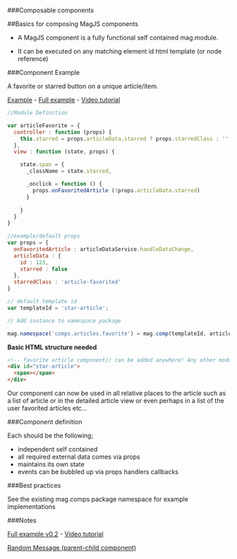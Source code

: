 ###Composable components

##Basics for composing MagJS components

* A MagJS component is a fully functional self contained mag.module.

* It can be executed on any matching element id html template (or node reference)

###Component Example

A favorite or starred button on a unique article/item.

[Example](http://jsbin.com/kidociluja/edit?js,output) - [Full example](http://embed.plnkr.co/BtxtlFBfebPuOiAnOP3z/) - [Video tutorial](https://youtu.be/JAYIyW7xw14)
 
```JavaScript
//Module Definition

var articleFavorite = {
  controller : function (props) {
    this.starred = props.articleData.starred ? props.starredClass : ''
  },
  view : function (state, props) {

    state.span = {
      _className = state.starred,

      _onclick = function () {
        props.onFavoritedArticle (!props.articleData.starred)
      }
     
    }
  }
}

//example/default props
var props = {
  onFavoritedArticle : articleDataService.handleDataChange,
  articleData : {
    id : 123,
    starred : false
  },
  starredClass : 'article-favorited'
}

// default template id
var templateId = 'star-article';

// Add instance to namespace package

mag.namespace('comps.articles.favorite') = mag.comp(templateId, articleFavorite, props)
```

**Basic HTML structure needed**

```html
<!-- favorite article component// can be added anywhere! Any other module/component can used it -->
<div id="star-article">
  <span></span>
</div>
```

Our component can now be used in all relative places to the article such as a list of article or in the detailed article view or even perhaps in a list of the user favorited articles etc...

###Component definition

Each should be the following;

* independent self contained
* all required external data comes via props
* maintains its own state
* events can be bubbled up via props handlers callbacks

###Best practices
 
See the existing mag.comps package namespace for example implementations
 
###Notes

[Full example v0.2](http://embed.plnkr.co/BtxtlFBfebPuOiAnOP3z/) - [Video tutorial](https://youtu.be/JAYIyW7xw14)

[Random Message (parent-child component)](http://jsbin.com/fidulexiha/edit?js,output)

